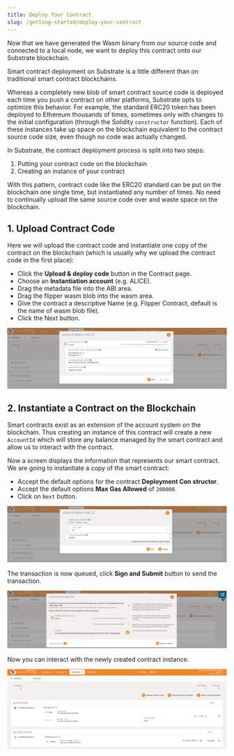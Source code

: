 ```yaml
---
title: Deploy Your Contract
slug: /getting-started/deploy-your-contract
---
```


Now that we have generated the Wasm binary from our source code and connected to a local node, we want to deploy this contract onto our Substrate blockchain.

Smart contract deployment on Substrate is a little different than on traditional smart contract blockchains.

Whereas a completely new blob of smart contract source code is deployed each time you push a contract on other platforms, Substrate opts to optimize this behavior. For example, the standard ERC20 token has been deployed to Ethereum thousands of times, sometimes only with changes to the initial configuration (through the Solidity `constructor` function). Each of these instances take up space on the blockchain equivalent to the contract source code size, even though no code was actually changed.

In Substrate, the contract deployment process is split into two steps:

1. Putting your contract code on the blockchain
2. Creating an instance of your contract

With this pattern, contract code like the ERC20 standard can be put on the blockchain one single time, but instantiated any number of times. No need to continually upload the same source code over and waste space on the blockchain.

## 1. Upload Contract Code

Here we will upload the contract code and instantiate one copy of the contract on the blockchain (which is usually why we upload the contract code in the first place):

- Click the **Upload & deploy code** button in the Contract page.
- Choose an **Instantiation account** (e.g. ALICE).
- Drag the metadata file into the ABI area.
- Drag the flipper wasm blob into the wasm area.
- Give the contract a descriptive Name (e.g. Flipper Contract, default is the name of wasm blob file).
- Click the Next button.

![Flipper Instantiate Contract 01](./assets/flipper-instantiate-01.png)

## 2. Instantiate a Contract on the Blockchain

Smart contracts exist as an extension of the account system on the blockchain.
Thus creating an instance of this contract will create a new `AccountId` which will store any balance
managed by the smart contract and allow us to interact with the contract.

Now a screen displays the information that represents our smart contract. We are going to instantiate a copy of the smart contract:

- Accept the default options for the contract **Deployment Con
structor**.
- Accept the default options **Max Gas Allowed** of `200000`.
- Click on `Next` button.

![Flipper Instantiate Contract 02](./assets/flipper-instantiate-02.png)

The transaction is now queued, click **Sign and Submit** button to send the transaction.

![Flipper Instantiate Contract 03](./assets/flipper-instantiate-03.png)

Now you can interact with the newly created contract instance.

![Flipper Instantiate Success](./assets/flipper-instantiate-04.png)
